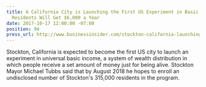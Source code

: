 ```yaml
---
title: A California City is Launching the First US Experiment in Basic Income — and
  Residents Will Get $6,000 a Year
date: 2017-10-17 12:00:00 -07:00
position: 94
press_url: http://www.businessinsider.com/stockton-california-launching-the-first-us-experiment-in-basic-income-2017-10
---
```


Stockton, California is expected to become the first US city to launch an experiment in universal basic income, a system of wealth distribution in which people receive a set amount of money just for being alive. Stockton Mayor Michael Tubbs said that by August 2018 he hopes to enroll an undisclosed number of Stockton's 315,000 residents in the program.
